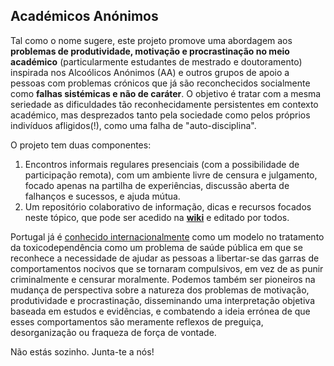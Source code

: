 ## Académicos Anónimos

Tal como o nome sugere, este projeto promove uma abordagem aos **problemas de produtividade, motivação e procrastinação no meio académico** (particularmente estudantes de mestrado e doutoramento) inspirada nos Alcoólicos Anónimos (AA) e outros grupos de apoio a pessoas com problemas crónicos que já são reconchecidos socialmente como **falhas sistémicas e não de caráter**.
O objetivo é tratar com a mesma seriedade as dificuldades tão reconhecidamente persistentes em contexto académico, mas desprezados tanto pela sociedade como pelos próprios indivíduos afligidos(!), como uma falha de "auto-disciplina".

O projeto tem duas componentes:

1. Encontros informais regulares presenciais (com a possibilidade de participação remota), com um ambiente livre de censura e julgamento, focado apenas na partilha de experiências, discussão aberta de falhanços e sucessos, e ajuda mútua.
2. Um repositório colaborativo de informação, dicas e recursos focados neste tópico, que pode ser acedido na **[wiki](../../wiki)** e editado por todos.

Portugal já é [conhecido internacionalmente](http://en.wikipedia.org/wiki/Drug_policy_of_Portugal) como um modelo no tratamento da toxicodependência como um problema de saúde pública em que se reconhece a necessidade de ajudar as pessoas a libertar-se das garras de comportamentos nocivos que se tornaram compulsivos, em vez de as punir criminalmente e censurar moralmente.
Podemos também ser pioneiros na mudança de perspectiva sobre a natureza dos problemas de motivação, produtividade e procrastinação, disseminando uma interpretação objetiva baseada em estudos e evidências, e combatendo a ideia errónea de que esses comportamentos são meramente reflexos de preguiça, desorganização ou fraqueza de força de vontade.

Não estás sozinho. Junta-te a nós!
